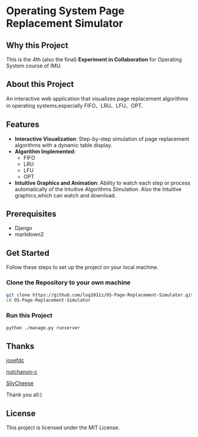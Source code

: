 # Operating System Page Replacement Simulator

## Why this Project

This is the 4th (also the final) **Experiment in Collaboration** for Operating System course of IMU.

## About this Project

An interactive web application that visualizes page replacement algorithms in operating systems,especially FIFO、LRU、LFU、OPT.

## Features

- **Interactive Visualization**: Step-by-step simulation of page replacement algorithms with a dynamic table display.
- **Algorithm Implemented**: 
  - FIFO
  - LRU
  - LFU
  - OPT
- **Intuitive Graphics and Animation**: Ability to watch each step or process automatically of the Intuitive Algorithms Simulation. Also the Intuitive graphics,which can watch and download.

## Prerequisites

- Django
- markdown2

## Get Started

Follow these steps to set up the project on your local machine.

### Clone the Repository to your own machine

```bash
git clone https://github.com/log1011z/OS-Page-Replacement-Simulator.git
cd OS-Page-Replacement-Simulator
```

### Run this Project

```bash
python ./manage.py runserver
```

## Thanks
[josefdc](https://github.com/josefdc/page-replacement-simulator)

[nutchanon-c](https://github.com/nutchanon-c/os_project_page_replacement)

[SilyCheese](https://github.com/CheeseSilly/OS-Page-Replacement-Simulator)

Thank you all:)

## License
This project is licensed under the MIT License.


